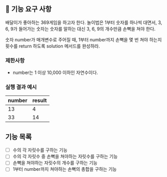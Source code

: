## 🚀 기능 요구 사항

배달이가 좋아하는 369게임을 하고자 한다. 놀이법은 1부터 숫자를 하나씩 대면서, 3, 6, 9가 들어가는 숫자는 숫자를 말하는 대신 3, 6, 9의 개수만큼 손뼉을 쳐야 한다.

숫자 number가 매개변수로 주어질 때, 1부터 number까지 손뼉을 몇 번 쳐야 하는지 횟수를 return 하도록 solution 메서드를 완성하라.

### 제한사항

- number는 1 이상 10,000 이하인 자연수이다.

### 실행 결과 예시

| number | result |
| --- | --- |
| 13 | 4 |
| 33 | 14 |


## 기능 목록

- [ ] 수의 각 자릿수를 구하는 기능
- [ ] 수의 각 자릿수 중 손뼉을 쳐야하는 자릿수를 구하는 기능
- [ ] 손뼉을 쳐야하는 자릿수의 개수를 구하는 기능
- [ ] 1부터 number까지 쳐야하는 손뼉의 총합을 구하는 기능